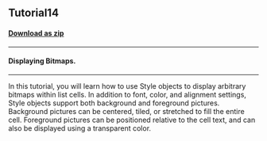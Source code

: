 ## Tutorial14
#### [Download as zip](https://minhaskamal.github.io/DownGit/#/home?url=https://github.com/GrapeCity/ComponentOne-WinForms-Samples/tree/master/NetFramework\List\CS\Tutorials\Tutorial14)
____
#### Displaying Bitmaps.
____
In this tutorial, you will learn how to use Style objects to display arbitrary bitmaps within list cells. In addition to font, color, and alignment settings, Style objects support both background and foreground pictures. Background pictures can be centered, tiled, or stretched to fill the entire cell. Foreground pictures can be positioned relative to the cell text, and can also be displayed using a transparent color. 











